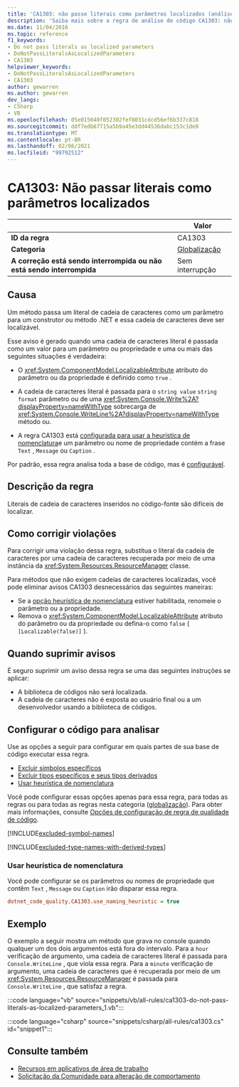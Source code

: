```yaml
---
title: 'CA1303: não passe literais como parâmetros localizados (análise de código)'
description: 'Saiba mais sobre a regra de análise de código CA1303: não passe literais como parâmetros localizados'
ms.date: 11/04/2016
ms.topic: reference
f1_keywords:
- Do not pass literals as localized parameters
- DoNotPassLiteralsAsLocalizedParameters
- CA1303
helpviewer_keywords:
- DoNotPassLiteralsAsLocalizedParameters
- CA1303
author: gewarren
ms.author: gewarren
dev_langs:
- CSharp
- VB
ms.openlocfilehash: 05e015640f052302fef8031cdcd56ef6b337c818
ms.sourcegitcommit: ddf7edb67715a5b9a45e3dd44536dabc153c1de0
ms.translationtype: MT
ms.contentlocale: pt-BR
ms.lasthandoff: 02/06/2021
ms.locfileid: "99792512"
---
```

# <a name="ca1303-do-not-pass-literals-as-localized-parameters"></a>CA1303: Não passar literais como parâmetros localizados

| | Valor |
|-|-|
| **ID da regra** |CA1303|
| **Categoria** |[Globalização](globalization-warnings.md)|
| **A correção está sendo interrompida ou não está sendo interrompida** |Sem interrupção|

## <a name="cause"></a>Causa

Um método passa um literal de cadeia de caracteres como um parâmetro para um construtor ou método .NET e essa cadeia de caracteres deve ser localizável.

Esse aviso é gerado quando uma cadeia de caracteres literal é passada como um valor para um parâmetro ou propriedade e uma ou mais das seguintes situações é verdadeira:

- O <xref:System.ComponentModel.LocalizableAttribute> atributo do parâmetro ou da propriedade é definido como `true` .

- A cadeia de caracteres literal é passada para o `string value` `string format` parâmetro ou de uma <xref:System.Console.Write%2A?displayProperty=nameWithType> sobrecarga de <xref:System.Console.WriteLine%2A?displayProperty=nameWithType> método ou.

- A regra CA1303 está [configurada para usar a heurística de nomenclatura](#use-naming-heuristic)e um parâmetro ou nome de propriedade contém a frase `Text` , `Message` ou `Caption` .

Por padrão, essa regra analisa toda a base de código, mas é [configurável](#configure-code-to-analyze).

## <a name="rule-description"></a>Descrição da regra

Literais de cadeia de caracteres inseridos no código-fonte são difíceis de localizar.

## <a name="how-to-fix-violations"></a>Como corrigir violações

Para corrigir uma violação dessa regra, substitua o literal da cadeia de caracteres por uma cadeia de caracteres recuperada por meio de uma instância da <xref:System.Resources.ResourceManager> classe.

Para métodos que não exigem cadeias de caracteres localizadas, você pode eliminar avisos CA1303 desnecessários das seguintes maneiras:

- Se a [opção heurística de nomenclatura](#use-naming-heuristic) estiver habilitada, renomeie o parâmetro ou a propriedade.
- Remova o <xref:System.ComponentModel.LocalizableAttribute> atributo do parâmetro ou da propriedade ou defina-o como `false` ( `[Localizable(false)]` ).

## <a name="when-to-suppress-warnings"></a>Quando suprimir avisos

É seguro suprimir um aviso dessa regra se uma das seguintes instruções se aplicar:

- A biblioteca de códigos não será localizada.
- A cadeia de caracteres não é exposta ao usuário final ou a um desenvolvedor usando a biblioteca de códigos.

## <a name="configure-code-to-analyze"></a>Configurar o código para analisar

Use as opções a seguir para configurar em quais partes de sua base de código executar essa regra.

- [Excluir símbolos específicos](#exclude-specific-symbols)
- [Excluir tipos específicos e seus tipos derivados](#exclude-specific-types-and-their-derived-types)
- [Usar heurística de nomenclatura](#use-naming-heuristic)

Você pode configurar essas opções apenas para essa regra, para todas as regras ou para todas as regras nesta categoria ([globalização](globalization-warnings.md)). Para obter mais informações, consulte [Opções de configuração de regra de qualidade de código](../code-quality-rule-options.md).

[!INCLUDE[excluded-symbol-names](~/includes/code-analysis/excluded-symbol-names.md)]

[!INCLUDE[excluded-type-names-with-derived-types](~/includes/code-analysis/excluded-type-names-with-derived-types.md)]

### <a name="use-naming-heuristic"></a>Usar heurística de nomenclatura

Você pode configurar se os parâmetros ou nomes de propriedade que contêm `Text` , `Message` ou `Caption` irão disparar essa regra.

```ini
dotnet_code_quality.CA1303.use_naming_heuristic = true
```

## <a name="example"></a>Exemplo

O exemplo a seguir mostra um método que grava no console quando qualquer um dos dois argumentos está fora do intervalo. Para a `hour` verificação de argumento, uma cadeia de caracteres literal é passada para `Console.WriteLine` , que viola essa regra. Para a `minute` verificação de argumento, uma cadeia de caracteres que é recuperada por meio de um <xref:System.Resources.ResourceManager> é passada para `Console.WriteLine` , que satisfaz a regra.

:::code language="vb" source="snippets/vb/all-rules/ca1303-do-not-pass-literals-as-localized-parameters_1.vb":::

:::code language="csharp" source="snippets/csharp/all-rules/ca1303.cs" id="snippet1":::

## <a name="see-also"></a>Consulte também

- [Recursos em aplicativos de área de trabalho](../../../framework/resources/index.md)
- [Solicitação da Comunidade para alteração de comportamento](https://github.com/dotnet/roslyn-analyzers/issues/2933)

